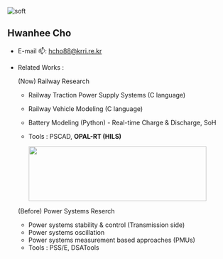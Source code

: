 ![soft](https://capsule-render.vercel.app/api?type=soft&color=auto&text=Hwanhee's&#32;Lab.&fontSize=40&animation=twinkling)

## Hwanhee Cho <a id="wave">
- E-mail 📫: hcho88@krri.re.kr
- Related Works :
  
  (Now) Railway Research
  - Railway Traction Power Supply Systems (C language)
  - Railway Vehicle Modeling (C language)
  - Battery Modeling (Python) - Real-time Charge & Discharge, SoH
  - Tools : PSCAD, **OPAL-RT (HILS)**

    <img src="https://www.opal-rt.com/wp-content/uploads/2023/03/op5707XG-and-scope-with-button-1030x287.png" width="400" height="123">

  (Before) Power Systems Reserch
  - Power systems stability & control (Transmission side)
  - Power systems oscillation
  - Power systems measurement based approaches (PMUs)
  - Tools : PSS/E, DSATools
